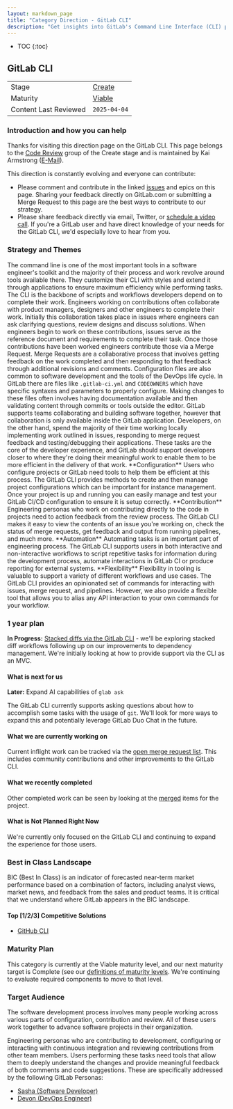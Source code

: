 ```yaml
---
layout: markdown_page
title: "Category Direction - GitLab CLI"
description: "Get insights into GitLab's Command Line Interface (CLI) plans, providing developers with a powerful tool to interact with GitLab from the terminal."
---
```


- TOC
{:toc}

## GitLab CLI

|                       |                                  |
|-----------------------|----------------------------------|
| Stage                 | [Create](/direction/dev/#create) |
| Maturity              | [Viable](/direction/#maturity)   |
| Content Last Reviewed | `2025-04-04`                     |

### Introduction and how you can help

Thanks for visiting this direction page on the GitLab CLI. This page belongs to the [Code Review](https://handbook.gitlab.com/handbook/product/categories/#code-review-group) group of the Create stage and is maintained by Kai Armstrong ([E-Mail](mailto:karmstrong@gitlab.com)).

This direction is constantly evolving and everyone can contribute:

- Please comment and contribute in the linked [issues](https://gitlab.com/gitlab-org/cli/-/issues) and epics on this page. Sharing your feedback directly on GitLab.com  or submitting a Merge Request to this page are the best ways to contribute to our strategy.
- Please share feedback directly via email, Twitter, or [schedule a video call](https://calendly.com/gitlabkai). If you're a GitLab user and have direct knowledge of your needs for the GitLab CLI, we'd especially love to hear from you.

### Strategy and Themes
The command line is one of the most important tools in a software engineer's toolkit and the majority of their process and work revolve around tools available there. They customize their CLI with styles and extend it through applications to ensure maximum efficiency while performing tasks. The CLI is the backbone of scripts and workflows developers depend on to complete their work.
Engineers working on contributions often collaborate with product managers, designers and other engineers to complete their work. Initially this collaboration takes place in issues where engineers can ask clarifying questions, review designs and discuss solutions. When engineers begin to work on these contributions, issues serve as the reference document and requirements to complete their task.
Once those contributions have been worked engineers contribute those via a Merge Request. Merge Requests are a collaborative process that involves getting feedback on the work completed and then responding to that feedback through additional revisions and comments.
Configuration files are also common to software development and the tools of the DevOps life cycle. In GitLab there are files like `.gitlab-ci.yml` and `CODEOWNERS` which have specific syntaxes and parameters to properly configure. Making changes to these files often involves having documentation available and then validating content through commits or tools outside the editor.
GitLab supports teams collaborating and building software together, however that collaboration is only available inside the GitLab application.
Developers, on the other hand, spend the majority of their time working locally implementing work outlined in issues, responding to merge request feedback and testing/debugging their applications. These tasks are the core of the developer experience, and GitLab should support developers closer to where they're doing their meaningful work to enable them to be more efficient in the delivery of that work.
\*\*Configuration\*\*
Users who configure projects or GitLab need tools to help them be efficient at this process. The GitLab CLI provides methods to create and then manage project configurations which can be important for instance management. Once your project is up and running you can easily manage and test your GitLab CI/CD configuration to ensure it is setup correctly.
\*\*Contribution\*\*
Engineering personas who work on contributing directly to the code in projects need to action feedback from the review process. The GitLab CLI makes it easy to view the contents of an issue you're working on, check the status of merge requests, get feedback and output from running pipelines, and much more.
\*\*Automation\*\*
Automating tasks is an important part of engineering process. The GitLab CLI supports users in both interactive and non-interactive workflows to script repetitive tasks for information during the development process, automate interactions in GitLab CI or produce reporting for external systems.
\*\*Flexibility\*\*
Flexibility in tooling is valuable to support a variety of different workflows and use cases. The GitLab CLI provides an opinionated set of commands for interacting with issues, merge request, and pipelines. However, we also provide a flexible tool that allows you to alias any API interaction to your own commands for your workflow.
### 1 year plan

 
</figure>

**In Progress:** [Stacked diffs via the GitLab CLI](https://gitlab.com/groups/gitlab-org/-/epics/12025) - we'll be exploring stacked diff workflows following up on our improvements to dependency management. We're initially looking at how to provide support via the CLI as an MVC.

#### What is next for us
<!-- This is a 3 month look ahead for the next iteration that you have planned for the category. This section must provide links to issues or
or to [epics](https://handbook.gitlab.com/handbook/product/product-processes/#epics-for-a-single-iteration) that are scoped to a single iteration. Please do not link to giant epics that lack clarity on what is next. -->

**Later:** Expand AI capabilities of `glab ask`

The GitLab CLI currently supports asking questions about how to accomplish some tasks with the usage of `git`. We'll look for more ways to expand this and potentially leverage GitLab Duo Chat in the future.

#### What we are currently working on
<!-- Scoped to the current month. This section can contain the items that you choose to highlight on the kickoff call. Only link to issues, not Epics.  -->

Current inflight work can be tracked via the [open merge request list](https://gitlab.com/gitlab-org/cli/-/merge_requests?scope=all&state=opened). This includes community contributions and other improvements to the GitLab CLI.

#### What we recently completed
<!-- Lookback limited to 3 months. -->

Other completed work can be seen by looking at the [merged](https://gitlab.com/gitlab-org/cli/-/merge_requests?scope=all&state=merged) items for the project.

#### What is Not Planned Right Now
<!--  Often it's just as important to talk about what you're not doing as it is to
discuss what you are. This section should include items that people might hope or think
we are working on as part of the category, but aren't, and it should help them understand why that's the case.
Also, thinking through these items can often help you catch something that you should
in fact do. We should limit this to a few items that are at a high enough level so
someone with not a lot of detailed information about the product can understand -->

We're currently only focused on the GitLab CLI and continuing to expand the experience for those users.

### Best in Class Landscape
<!-- Summary of the competitive landscape for top 3 competitors. Identification of the competitor which we consider to be "Best in Class" and why. Link to epics/issues that would close the gaps between and us and that competitor.

(For non-marketing categories this section is optional)
-->

BIC (Best In Class) is an indicator of forecasted near-term market performance based on a combination of factors, including analyst views, market news, and feedback from the sales and product teams. It is critical that we understand where GitLab appears in the BIC landscape.

<!-- #### Key Capabilities -->
<!-- For this product area, these are the capabilities a best-in-class solution should provide -->

<!-- #### Roadmap -->
<!-- Key deliverables we're focusing on to build a BIC solution. List the epics by title and link to the epic in GitLab. Minimize additional description here so that the epics can remain the SSOT. -->

#### Top [1/2/3] Competitive Solutions
<!-- PMs can choose to highlight a primary BIC competitor--or more, if no single clear winner in the category exists; in this section we should indicate: 1. name of competitive product, 2. links to marketing website and documentation, 3. why we view them as the primary BIC competitor -->

- [GitHub CLI](https://cli.github.com/)

### Maturity Plan
<!-- It's important your users know where you're headed next. The maturity plan section captures this by showing what's required to achieve the next level. The
section should follow this format:

This category is currently at the XXXX maturity level, and our next maturity target is YYYY (see our [definitions of maturity levels](https://about.gitlab.com/direction/#maturity).

- Link to maturity epic if you are using one, otherwise list issues with maturity::YYYY labels)

(For non-marketing categories this section is optional)  -->

This category is currently at the Viable maturity level, and our next maturity target is Complete (see our [definitions of maturity levels](https://about.gitlab.com/direction/#maturity). We're continuing to evaluate required components to move to that level.

### Target Audience
<!--
List the personas (https://handbook.gitlab.com/handbook/marketing/strategic-marketing/roles-personas#user-personas) involved in this category.

Look for differences in user's goals or uses that would affect their use of the product. Separate users and customers into different types based on those differences that make a difference.
-->

The software development process involves many people working across various parts of configuration, contribution and review. All of these users work together to advance software projects in their organization.

Engineering personas who are contributing to development, configuring or interacting with continuous integration and reviewing contributions from other team members. Users performing these tasks need tools that allow them to deeply understand the changes and provide meaningful feedback of both comments and code suggestions. These are specifically addressed by the following GitLab Personas:

- [Sasha (Software Developer)](https://handbook.gitlab.com/handbook/product/personas/#sasha-software-developer)
- [Devon (DevOps Engineer)](https://handbook.gitlab.com/handbook/product/personas/#devon-devops-engineer)
